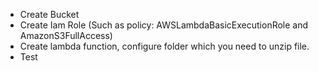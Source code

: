 * Create Bucket
* Create Iam Role (Such as policy: AWSLambdaBasicExecutionRole and AmazonS3FullAccess)
* Create lambda function, configure folder which you need to unzip file.
* Test
